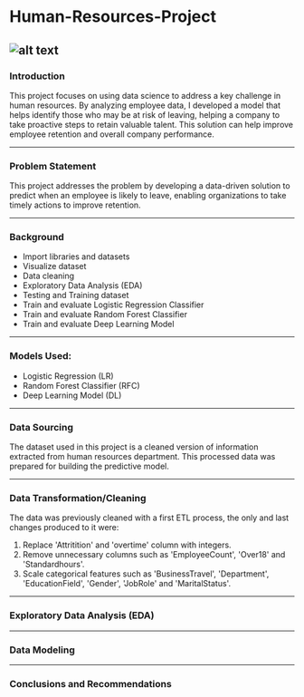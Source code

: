# Human-Resources-Project
![alt text](https://github.com/Mauricie8/Human-Resources-Project/blob/main/human-resources-introduction.jpg)
---

### Introduction
This project focuses on using data science to address a key challenge in human resources. By analyzing employee data, I developed a model that helps identify those who may be at risk of leaving, helping a company to take proactive steps to retain valuable talent. This solution can help improve employee retention and overall company performance. 

---

### Problem Statement
This project addresses the problem by developing a data-driven solution to predict when an employee is likely to leave, enabling organizations to take timely actions to improve retention.

---

### Background
- Import libraries and datasets
- Visualize dataset
- Data cleaning
- Exploratory Data Analysis (EDA)
- Testing and Training dataset
- Train and evaluate Logistic Regression Classifier
- Train and evaluate Random Forest Classifier
- Train and evaluate Deep Learning Model
---

### Models Used:
- Logistic Regression (LR)
- Random Forest Classifier (RFC)
- Deep Learning Model (DL)

---

### Data Sourcing
The dataset used in this project is a cleaned version of information extracted from human resources department. This processed data was prepared for building the predictive model.

---

### Data Transformation/Cleaning
The data was previously cleaned with a first ETL process, the only and last changes produced to it were:
1) Replace 'Attritition' and 'overtime' column with integers.
2) Remove unnecessary columns such as 'EmployeeCount', 'Over18' and 'Standardhours'.
3) Scale categorical features such as 'BusinessTravel', 'Department', 'EducationField', 'Gender', 'JobRole' and 'MaritalStatus'.

---

### Exploratory Data Analysis (EDA)

---

### Data Modeling

---
### Conclusions and Recommendations





